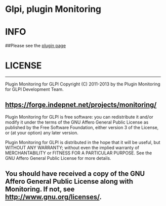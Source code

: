 Glpi, plugin Monitoring
=========

# INFO
##Please see the [plugin page](https://forge.indepnet.net/projects/monitoring/)
  
# LICENSE
   ------------------------------------------------------------------------
   Plugin Monitoring for GLPI
   Copyright (C) 2011-2013 by the Plugin Monitoring for GLPI Development Team.

   https://forge.indepnet.net/projects/monitoring/
   ------------------------------------------------------------------------
   
   Plugin Monitoring for GLPI is free software: you can redistribute it and/or modify
   it under the terms of the GNU Affero General Public License as published by
   the Free Software Foundation, either version 3 of the License, or
   (at your option) any later version.

   Plugin Monitoring for GLPI is distributed in the hope that it will be useful,
   but WITHOUT ANY WARRANTY; without even the implied warranty of
   MERCHANTABILITY or FITNESS FOR A PARTICULAR PURPOSE. See the
   GNU Affero General Public License for more details.

   You should have received a copy of the GNU Affero General Public License
   along with Monitoring. If not, see <http://www.gnu.org/licenses/>.
   ------------------------------------------------------------------------
  
